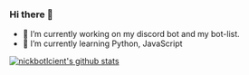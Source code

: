 ### Hi there 👋
- 🔭 I’m currently working on my discord bot and my bot-list.
- 🌱 I’m currently learning Python, JavaScript

[![nickbotlcient's github stats](https://github-readme-stats.vercel.app/api?username=nickbotclient)](https://github.com/anuraghazra/github-readme-stats)
<!--
**nickbotclient/nickbotclient** is a ✨ _special_ ✨ repository because its `README.md` (this file) appears on your GitHub profile.

Here are some ideas to get you started:

- 🔭 I’m currently working on ...
- 🌱 I’m currently learning ...
- 👯 I’m looking to collaborate on ...
- 🤔 I’m looking for help with ...
- 💬 Ask me about ...
- 📫 How to reach me: ...
- 😄 Pronouns: ...
- ⚡ Fun fact: ...
-->
